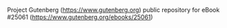 Project Gutenberg (https://www.gutenberg.org) public repository for eBook #25061 (https://www.gutenberg.org/ebooks/25061)
